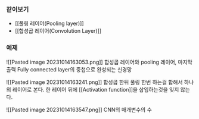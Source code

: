 ### 같이보기
- [[풀링 레이어(Pooling layer)]]
- [[합성곱 레이어(Convolution Layer)]]

### 예제
![[Pasted image 20231014163053.png]]
합성곱 레이어와 pooling 레이어, 마지막 출력 Fully connected layer의 중첩으로 완성되는 신경망

![[Pasted image 20231014163241.png]]
합성곱 한뒤 풀링 한번 하는걸 합해서 하나의 레이어로 본다.
한 레이어 뒤에 [[Activation function]]을 삽입하는것을 잊지 않는다.

![[Pasted image 20231014163547.png]]
CNN의 매개변수의 수